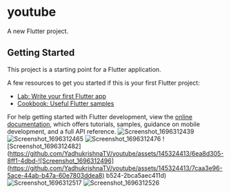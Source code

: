 # youtube

A new Flutter project.

## Getting Started

This project is a starting point for a Flutter application.

A few resources to get you started if this is your first Flutter project:

- [Lab: Write your first Flutter app](https://docs.flutter.dev/get-started/codelab)
- [Cookbook: Useful Flutter samples](https://docs.flutter.dev/cookbook)

For help getting started with Flutter development, view the
[online documentation](https://docs.flutter.dev/), which offers tutorials,
samples, guidance on mobile development, and a full API reference.
![Screenshot_1696312439](https://github.com/YadhukrishnaTV/youtube/assets/145324413/c25a3518-330f-45b5-bb76-178739df5b27)
![Screenshot_1696312465](https://github.com/YadhukrishnaTV/youtube/assets/145324413/aac1836c-bc5a-460c-84ab-a9e4a236fba5)
![Screenshot_1696312476](https://github.com/YadhukrishnaTV/youtube/assets/145324413/e59873e6-a641-4da5-8d24-705520c0f09f)
![Screenshot_1696312482](https://github.com/YadhukrishnaTV/youtube/assets/145324413/6ea8d305-8ff1-4dbd-![Screenshot_1696312496](https://github.com/YadhukrishnaTV/youtube/assets/145324413/7caa3e96-5ace-44ab-b47a-60e7803ddea8)
b524-2bca5aec411d)
![Screenshot_1696312517](https://github.com/YadhukrishnaTV/youtube/assets/145324413/1dc06590-dc55-46e7-8f50-58e303b549b3)
![Screenshot_1696312526](https://github.com/YadhukrishnaTV/youtube/assets/145324413/e5808e71-3e2b-47f5-a154-d3a7ec377709)
